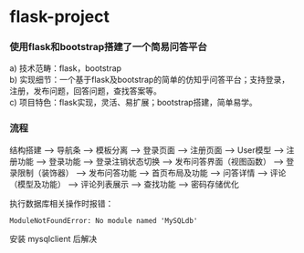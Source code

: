 # flask-project

### 使用flask和bootstrap搭建了一个简易问答平台
a) 技术范畴：flask，bootstrap  
b) 实现细节：一个基于flask及bootstrap的简单的仿知乎问答平台；支持登录，注册，发布问题，回答问题，查找答案等。  
c) 项目特色：flask实现，灵活、易扩展；bootstrap搭建，简单易学。

### 流程
结构搭建 --> 导航条 --> 模板分离 --> 登录页面 --> 注册页面 --> User模型 --> 注册功能 --> 登录功能 --> 登录注销状态切换 --> 发布问答界面（视图函数） --> 登录限制（装饰器） --> 发布问答功能 --> 首页布局及功能 --> 问答详情 --> 评论（模型及功能） --> 评论列表展示 --> 查找功能 --> 密码存储优化

执行数据库相关操作时报错：  
```
ModuleNotFoundError: No module named 'MySQLdb'
```
安装 mysqlclient 后解决
